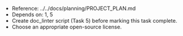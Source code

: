 - Reference: ../../docs/planning/PROJECT_PLAN.md
- Depends on: 1, 5
- Create doc_linter script (Task 5) before marking this task complete.
- Choose an appropriate open-source license.
